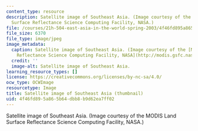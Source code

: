 ```yaml
---
content_type: resource
description: Satellite image of Southeast Asia. (Image courtesy of the MODIS Land
  Surface Reflectance Science Computing Facility, NASA.)
file: /courses/21h-504-east-asia-in-the-world-spring-2003/4f46fd895a865b64dbb8b9d62ea7ff02_21h-504s03-th.jpg
file_size: 6370
file_type: image/jpeg
image_metadata:
  caption: Satellite image of Southeast Asia. (Image courtesy of the [MODIS Land Surface
    Reflectance Science Computing Facility, NASA](http://modis.gsfc.nasa.gov/).)
  credit: ''
  image-alt: Satellite image of Southeast Asia.
learning_resource_types: []
license: https://creativecommons.org/licenses/by-nc-sa/4.0/
ocw_type: OCWImage
resourcetype: Image
title: Satellite image of Southeast Asia (thumbnail)
uid: 4f46fd89-5a86-5b64-dbb8-b9d62ea7ff02
---
```

Satellite image of Southeast Asia. (Image courtesy of the MODIS Land Surface Reflectance Science Computing Facility, NASA.)